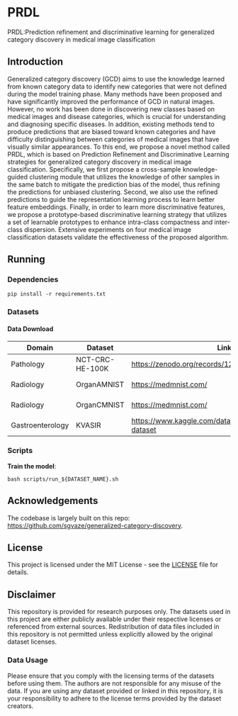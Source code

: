# PRDL
PRDL:Prediction refinement and discriminative learning for generalized category discovery in medical image classification

## Introduction
Generalized category discovery (GCD) aims to use the knowledge learned from known category data to identify new categories that were not defined during the model training phase. Many methods have been proposed and have significantly improved the performance of GCD in natural images. However, no work has been done in discovering new classes based on medical images and disease categories, which is crucial for understanding and diagnosing specific diseases. In addition, existing methods tend to produce predictions that are biased toward known categories and have difficulty distinguishing between categories of medical images that have visually similar appearances. To this end, we propose a novel method called PRDL, which is based on Prediction Refinement and Discriminative Learning strategies for generalized category discovery in medical image classification. Specifically, we first propose a cross-sample knowledge-guided clustering module that utilizes the knowledge of other samples in the same batch to mitigate the prediction bias of the model, thus refining the predictions for unbiased clustering. Second, we also use the refined predictions to guide the representation learning process to learn better feature embeddings. Finally, in order to learn more discriminative features, we propose a prototype-based discriminative learning strategy that utilizes a set of learnable prototypes to enhance intra-class compactness and inter-class dispersion.
Extensive experiments on four medical image classification datasets validate the effectiveness of the proposed algorithm.

## Running

### Dependencies

```
pip install -r requirements.txt
```

### Datasets

#### Data Download
| Domain           | Dataset         | Link                                                                                   | License        |
|------------------|-----------------|----------------------------------------------------------------------------------------|----------------|
| Pathology        | NCT-CRC-HE-100K    | https://zenodo.org/records/1214456                                                                  | CC BY 4.0   |
| Radiology        | OrganAMNIST        | https://medmnist.com/                    | CC0 1.0   |
| Radiology       | OrganCMNIST     | https://medmnist.com/                                                                  | CC BY 4.0   |
| Gastroenterology | KVASIR          | https://www.kaggle.com/datasets/meetnagadia/kvasir-dataset                             | ODbL 1.0       |

### Scripts

**Train the model**:

```
bash scripts/run_${DATASET_NAME}.sh
```


## Acknowledgements

The codebase is largely built on this repo: https://github.com/sgvaze/generalized-category-discovery.

## License

This project is licensed under the MIT License - see the [LICENSE](LICENSE) file for details.



## Disclaimer

This repository is provided for research purposes only. The datasets used in this project are either publicly available under their respective licenses or referenced from external sources. Redistribution of data files included in this repository is not permitted unless explicitly allowed by the original dataset licenses.

### Data Usage
Please ensure that you comply with the licensing terms of the datasets before using them. The authors are not responsible for any misuse of the data. If you are using any dataset provided or linked in this repository, it is your responsibility to adhere to the license terms provided by the dataset creators.


